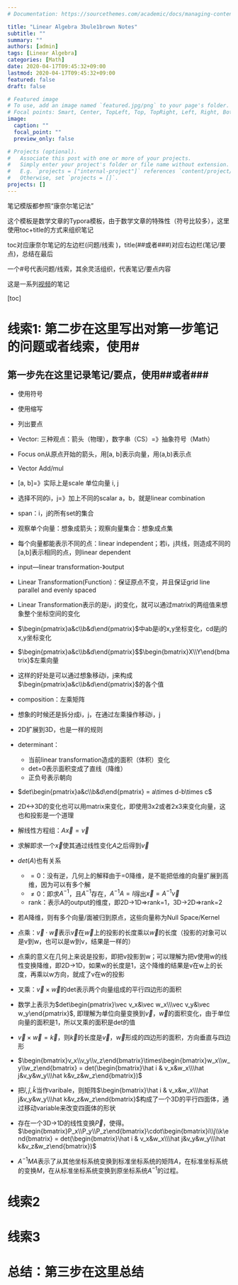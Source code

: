 ```yaml
---
# Documentation: https://sourcethemes.com/academic/docs/managing-content/

title: "Linear Algebra 3bule1brown Notes"
subtitle: ""
summary: ""
authors: [admin]
tags: [Linear Algebra]
categories: [Math]
date: 2020-04-17T09:45:32+09:00
lastmod: 2020-04-17T09:45:32+09:00
featured: false
draft: false

# Featured image
# To use, add an image named `featured.jpg/png` to your page's folder.
# Focal points: Smart, Center, TopLeft, Top, TopRight, Left, Right, BottomLeft, Bottom, BottomRight.
image:
  caption: ""
  focal_point: ""
  preview_only: false

# Projects (optional).
#   Associate this post with one or more of your projects.
#   Simply enter your project's folder or file name without extension.
#   E.g. `projects = ["internal-project"]` references `content/project/deep-learning/index.md`.
#   Otherwise, set `projects = []`.
projects: []
---
```


笔记模版都参照“康奈尔笔记法”

这个模板是数学文章的Typora模板，由于数学文章的特殊性（符号比较多），这里使用toc+title的方式来组织笔记

toc对应康奈尔笔记的左边栏(问题/线索 )，title(##或者###)对应右边栏(笔记/要点)，总结在最后

一个#号代表问题/线索，其余灵活组织，代表笔记/要点内容



这是一系列[视频](https://www.3blue1brown.com/essence-of-linear-algebra-page)的笔记

[toc]

# 线索1: 第二步在这里写出对第一步笔记的问题或者线索，使用#

## 第一步先在这里记录笔记/要点，使用##或者###

- 使用符号
- 使用缩写
- 列出要点
- Vector: 三种观点：箭头（物理），数字串（CS）=》抽象符号（Math）
- Focus on从原点开始的箭头，用[a, b]表示向量，用(a,b)表示点
- Vector Add/mul



- [a, b]=》实际上是scale 单位向量 i, j
- 选择不同的i，j=》加上不同的scalar a，b，就是linear combination
- span：i，j的所有set的集合
- 观察单个向量：想象成箭头；观察向量集合：想象成点集
- 每个向量都能表示不同的点：linear independent；若i，j共线，则造成不同的[a,b]表示相同的点，则linear dependent



- input—linear transformation-》output
- Linear Transformation(Function)：保证原点不变，并且保证grid line parallel and evenly spaced
- Linear Transformation表示的是i，j的变化，就可以通过matrix的两组值来想象整个坐标空间的变化
- $\begin{pmatrix}a&c\\b&d\end{pmatrix}$中ab是i的x,y坐标变化，cd是j的x,y坐标变化
- $\begin{pmatrix}a&c\\b&d\end{pmatrix}$$\begin{bmatrix}X\\Y\end{bmatrix}$左乘向量
- 这样的好处是可以通过想象移动i，j来构成$\begin{pmatrix}a&c\\b&d\end{pmatrix}$的各个值



- composition：左乘矩阵
- 想象的时候还是拆分成i，j，在通过左乘操作移动i，j



- 2D扩展到3D，也是一样的规则



- determinant：
  - 当前linear transformation造成的面积（体积）变化
  - det=0表示面积变成了直线（降维）
  - 正负号表示朝向
- $det\begin{pmatrix}a&c\\b&d\end{pmatrix} = a\times d-b\times c$
- 2D<->3D的变化也可以用matrix来变化，即使用3x2或者2x3来变化向量，这也和投影是一个道理



- 解线性方程组：$A\vec{x}= \vec{v}$

- 求解即求一个$\vec x$使其通过线性变化$A$之后得到$\vec v$

- $det(A)$也有关系

  - $=0$：没有逆，几何上的解释由于=0降维，是不能把低维的向量扩展到高维，因为可以有多个解
  - $\ne0$：即求$A^{-1}$，且$A^{-1}$存在，$A^{-1}A=I$得出$\vec x=A^{-1}\vec v$
  - rank：表示A的output的维度，即2D->1D=>rank=1，3D->2D=>rank=2

- 若A降维，则有多个向量/面被归到原点，这些向量称为Null Space/Kernel

  

- 点乘：$\vec v \cdot \vec w$表示$\vec v$在$\vec w$上的投影的长度乘以$\vec w$的长度（投影的对象可以是v到w，也可以是w到v，结果是一样的）

- 点乘的意义在几何上来说是投影，即把v投影到w；可以理解为把v使用w的线性变换降维，即2D->1D，如果w的长度是1，这个降维的结果是v在w上的长度，再乘以w方向，就成了v在w的投影

  
  
- 叉乘：$\vec v \times \vec w$的det表示两个向量组成的平行四边形的面积

- 数学上表示为$det\begin{pmatrix}\vec v_x&\vec w_x\\\vec v_y&\vec w_y\end{pmatrix}$, 即理解为单位向量变换到$\vec v， \vec w$的面积变化，由于单位向量的面积是1，所以叉乘的面积是det的值

- $\vec v \times \vec w = \vec k$，则$\vec k$的长度是$\vec v ， \vec w$形成的四边形的面积，方向垂直与四边形

  
  
- $\begin{bmatrix}v_x\\v_y\\v_z\end{bmatrix}\times\begin{bmatrix}w_x\\w_y\\w_z\end{bmatrix} = det(\begin{bmatrix}\hat i & v_x&w_x\\\hat j&v_y&w_y\\\hat k&v_z&w_z\end{bmatrix})$

- 把$\hat i, \hat j, \hat k$当作varibale，则矩阵$\begin{bmatrix}\hat i & v_x&w_x\\\hat j&v_y&w_y\\\hat k&v_z&w_z\end{bmatrix}$构成了一个3D的平行四面体，通过移动variable来改变四面体的形状

- 存在一个3D->1D的线性变换$\vec P$，使得。$\begin{bmatrix}P_x\\P_y\\P_z\end{bmatrix}\cdot\begin{bmatrix}i\\j\\k\end{bmatrix} = det(\begin{bmatrix}\hat i & v_x&w_x\\\hat j&v_y&w_y\\\hat k&v_z&w_z\end{bmatrix})$

  
  
- $A^{-1}MA$表示了从其他坐标系统变换到标准坐标系统的矩阵$A$，在标准坐标系统的变换$M$，在从标准坐标系统变换到原坐标系统$A^{-1}$的过程。

  

# 线索2

# 线索3

# 总结：第三步在这里总结
